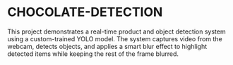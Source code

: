 # CHOCOLATE-DETECTION
This project demonstrates a real-time product and object detection system using a custom-trained YOLO model. The system captures video from the webcam, detects objects, and applies a smart blur effect to highlight detected items while keeping the rest of the frame blurred.
